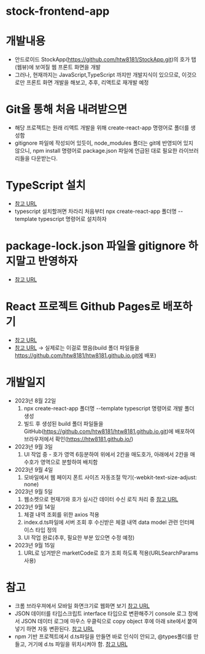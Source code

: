 # stock-frontend-app

# 개발내용
- 안드로이드 StockApp(https://github.com/htw8181/StockApp.git)의 호가 탭(웹뷰)에 보여질 웹 프론트 화면을 개발
- 그러나, 현재까지는 JavaScript,TypeScript 까지만 개발지식이 있으므로, 이것으로만 프론트 화면 개발을 해보고, 추후, 리액트로 재개발 예정

# Git을 통해 처음 내려받으면
- 해당 프로젝트는 원래 리액트 개발을 위해 create-react-app 명령어로 폴더를 생성함
-  gitignore 파일에 작성되어 있듯이, node_modules 폴더는 git에 반영되어 있지 않으니, npm install 명령어로 package.json 파일에 언급된 대로 필요한 라이브러리들을 다운받는다.

# TypeScript 설치
- [참고 URL](https://forsaken.tistory.com/entry/%EB%A6%AC%EC%95%A1%ED%8A%B8%EC%97%90-typescript-%EC%84%A4%EC%B9%98-%ED%95%98%EA%B8%B0)
- typescript 설치할꺼면 차라리 처음부터 npx create-react-app 폴더명 --template typescript 명령어로 설치하자

# package-lock.json 파일을 gitignore 하지말고 반영하자
- [참고 URL](https://hyunjun19.github.io/2018/03/23/package-lock-why-need/)

# React 프로젝트 Github Pages로 배포하기
- [참고 URL](https://medium.com/hcleedev/web-react-%ED%94%84%EB%A1%9C%EC%A0%9D%ED%8A%B8-github-pages%EB%A1%9C-%EB%B0%B0%ED%8F%AC%ED%95%98%EA%B8%B0-f62e59a2e210)
- [참고 URL](https://codingapple.com/unit/react-build-deploy-github-pages/) -> 실제로는 이걸로 했음(build 폴더 파일들을 https://github.com/htw8181/htw8181.github.io.git에 배포)

# 개발일지
- 2023년 8월 22일 
  1. npx create-react-app 폴더명 --template typescript 명령어로 개발 폴더 생성
  2. 빌드 후 생성된 build 폴더 파일들을 GitHub(https://github.com/htw8181/htw8181.github.io.git)에 배포하여 브라우저에서 확인(https://htw8181.github.io/) 
- 2023년 9월 3일
  1. UI 작업 중 - 호가 영역 6등분하여 위에서 2칸을 매도호가, 아래에서 2칸을 매수호가 영역으로 분할하여 배치함
- 2023년 9월 4일
  1. 모바일에서 웹 페이지 폰트 사이즈 자동조절 막기(-webkit-text-size-adjust: none)
- 2023년 9월 5일
  1. 웹소켓으로 현재가와 호가 실시간 데이터 수신 로직 처리 중
  [참고 URL](https://sir.kr/qa/396075)
- 2023년 9월 14일
  1. 체결 내역 조회를 위한 axios 적용
  2. index.d.ts파일에 서버 조회 후 수신받은 체결 내역 data model 관련 인터페이스 타입 정의
  3. UI 작업 완료(추후, 필요한 부분 있으면 수정 예정)
- 2023년 9월 15일
  1. URL로 넘겨받은 marketCode로 호가 조회 하도록 적용(URLSearchParams 사용)

# 참고
- 크롬 브라우져에서 모바일 화면크기로 웹화면 보기 [참고 URL](http://openlec.co.kr/%EC%9B%B9-%EB%AA%A8%EB%B0%94%EC%9D%BC%EB%A1%9C-%EB%B3%B4%EA%B8%B0-%ED%99%94%EB%A9%B4%ED%81%AC%EA%B8%B0-%EC%9E%90%EB%8F%99%EC%A1%B0%EC%A0%95-%EB%A9%94%ED%83%80%ED%83%9C%EA%B7%B8/)
- JSON 데이터를 타입스크립트 interface 타입으로 변환해주기 
console 로그 창에서 JSON 데이터 로그에 마우스 우클릭으로 copy object 후에 아래 site에서 붙여넣기 하면 자동 변환된다.
[참고 URL](https://transform.tools/json-to-typescript)
- npm 기반 프로젝트에서 d.ts파일을 만들면 바로 인식이 안되고, @types폴더를 만들고, 거기에 d.ts 파일을 위치시켜야 함.
[참고 URL](https://kimchanjung.github.io/programming/2020/07/05/typescipt-import-js-module-error/)